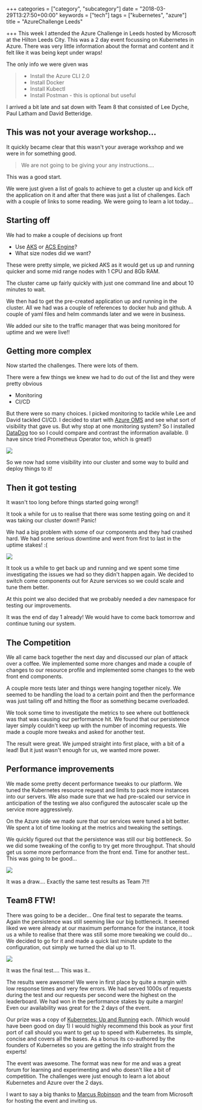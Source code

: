 +++
categories = ["category", "subcategory"]
date = "2018-03-29T13:27:50+00:00"
keywords = ["tech"]
tags = ["kubernetes", "azure"]
title = "AzureChallenge Leeds"

+++
This week I attended the Azure Challenge in Leeds hosted by Microsoft at the Hilton Leeds City. This was a 2 day event focussing on Kubernetes in Azure. There was very little information about the format and content and it felt like it was being kept under wraps!

The only info we were given was

> * Install the Azure CLI 2.0
> * Install Docker
> * Install Kubectl
> * Install Postman - this is optional but useful

I arrived a bit late and sat down with Team 8 that consisted of Lee Dyche, Paul Latham and David Betteridge.

## This was not your average workshop...

It quickly became clear that this wasn't your average workshop and we were in for something good.

> We are not going to be giving your any instructions....

This was a good start.

We were just given a list of goals to achieve to get a cluster up and kick off the application on it and after that there was just a list of challenges. Each with a couple of links to some reading. We were going to learn a lot today...

## Starting off

We had to make a couple of decisions up front

* Use [AKS](https://docs.microsoft.com/en-us/azure/aks/) or [ACS Engine](https://github.com/Azure/acs-engine)?
* What size nodes did we want?

These were pretty simple, we picked AKS as it would get us up and running quicker and some mid range nodes with 1 CPU and 8Gb RAM.

The cluster came up fairly quickly with just one command line and about 10 minutes to wait.

We then had to get the pre-created application up and running in the cluster. All we had was a couple of references to docker hub and github. A couple of yaml files and helm commands later and we were in business.

We added our site to the traffic manager that was being monitored for uptime and we were live!!

## Getting more complex

Now started the challenges. There were lots of them.

There were a few things we knew we had to do out of the list and they were pretty obvious

* Monitoring
* CI/CD

But there were so many choices. I picked monitoring to tackle while Lee and David tackled CI/CD. I decided to start with [Azure OMS](https://docs.microsoft.com/en-us/azure/aks/tutorial-kubernetes-monitor) and see what sort of visibility that gave us. But why stop at one monitoring system? So I installed [DataDog](https://www.datadoghq.com/blog/monitor-kubernetes-docker/) too so I could compare and contrast the information available. (I have since tried Prometheus Operator too, which is great!)

![](/uploads/2018/03/29/k8s-dash-2.png)

So we now had some visibility into our cluster and some way to build and deploy things to it!

## Then it got testing

It wasn't too long before things started going wrong!!

It took a while for us to realise that there was some testing going on and it was taking our cluster down!! Panic!

We had a big problem with some of our components and they had crashed hard. We had some serious downtime and went from first to last in the uptime stakes! :(

![](/uploads/2018/03/29/DumpsterFire2.jpg)

It took us a while to get back up and running and we spent some time investigating the issues we had so they didn't happen again. We decided to switch come components out for Azure services so we could scale and tune them better.

At this point we also decided that we probably needed a dev namespace for testing our improvements.

It was the end of day 1 already! We would have to come back tomorrow and continue tuning our system.

## The Competition

We all came back together the next day and discussed our plan of attack over a coffee. We implemented some more changes and made a couple of changes to our resource profile and implemented some changes to the web front end components.

A couple more tests later and things were hanging together nicely. We seemed to be handling the load to a certain point and then the performance was just tailing off and hitting the floor as something became overloaded.

We took some time to investigate the metrics to see where out bottleneck was that was causing our performance hit. We found that our persistence layer simply couldn't keep up with the number of incoming requests. We made a couple more tweaks and asked for another test.

The result were great. We jumped straight into first place, with a bit of a lead! But it just wasn't enough for us, we wanted more power.

## Performance improvements

We made some pretty decent performance tweaks to our platform. We tuned the Kubernetes resource request and limits to pack more instances into our servers. We also made sure that we had pre-scaled our service in anticipation of the testing we also configured the autoscaler scale up the service more aggressively.

On the Azure side we made sure that our services were tuned a bit better. We spent a lot of time looking at the metrics and tweaking the settings.

We quickly figured out that the persistence was still our big bottleneck. So we did some tweaking of the config to try get more throughput. That should get us some more performance from the front end. Time for another test.. This was going to be good...

![](/uploads/2018/03/29/photofinish.jpg)

It was a draw.... Exactly the same test results as Team 7!!!

## Team8 FTW!

There was going to be a decider... One final test to separate the teams. Again the persistence was still seeming like our big bottleneck. It seemed liked we were already at our maximum performance for the instance, it took us a while to realise that there was still some more tweaking we could do... We decided to go for it and made a quick last minute update to the configuration, out simply we turned the dial up to 11.

![](/uploads/2018/03/29/volume-11-smushed.jpg)

It was the final test.... This was it..

The results were awesome! We were in first place by quite a margin with low response times and very few errors. We had served 1000s of requests during the test and our requests per second were the highest on the leaderboard. We had won in the performance stakes by quite a margin! Even our availability was great for the 2 days of the event.

Our prize was a copy of [Kubernetes: Up and Running](http://amzn.eu/hh5St3h) each. (Which would have been good on day 1) I would highly recommend this book as your first port of call should you want to get up to speed with Kubernetes. Its simple, concise and covers all the bases. As a bonus its co-authored by the founders of Kubernetes so you are getting the info straight from the experts!

The event was awesome. The format was new for me and was a great forum for learning and experimenting and who doesn't like a bit of competition. The challenges were just enough to learn a lot about Kubernetes and Azure over the 2 days.

I want to say a big thanks to [Marcus Robinson](https://twitter.com/techdiction) and the team from Microsoft for hosting the event and inviting us.